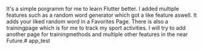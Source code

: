 It's a simple porgramm for me to learn Flutter better. I added multiple features such as a random word generator which got a like feature aswell. It adds your liked random word in a Favorites Page. 
There is also a trainingpage which is for me to track my sport activities. 
I will try to add another page for trainingmethods and multiple other features in the near Future.# app_test

